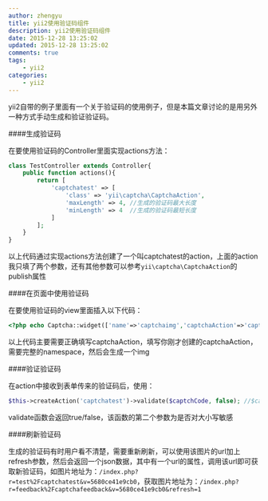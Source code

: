 ```yaml
---
author: zhengyu
title: yii2使用验证码组件
description: yii2使用验证码组件
date: 2015-12-28 13:25:02
updated: 2015-12-28 13:25:02
comments: true
tags: 
    - yii2
categories: 
    - yii2
---
```


yii2自带的例子里面有一个关于验证码的使用例子，但是本篇文章讨论的是用另外一种方式手动生成和验证验证码。

####生成验证码

在要使用验证码的Controller里面实现actions方法：

```php
class TestController extends Controller{
	public function actions(){
		return [
            'captchatest' => [
                'class' => 'yii\captcha\CaptchaAction',
                'maxLength' => 4, //生成的验证码最大长度
                'minLength' => 4  //生成的验证码最短长度
            ]
        ];
	}	
}
```

以上代码通过实现actions方法创建了一个叫captchatest的action，上面的action我只填了两个参数，还有其他参数可以参考```yii\captcha\CaptchaAction```的publish属性

####在页面中使用验证码

在要使用验证码的view里面插入以下代码：

```php
<?php echo Captcha::widget(['name'=>'captchaimg','captchaAction'=>'captchatest','imageOptions'=>['id'=>'captchaimg', 'title'=>'换一个', 'alt'=>'换一个', 'style'=>'cursor:pointer;margin-top:10px; height: 22px;'],'template'=>'{image}']); ?>
```

以上代码主要需要正确填写captchaAction，填写你刚才创建的captchaAction，需要完整的namespace，然后会生成一个img

####验证验证码

在action中接收到表单传来的验证码后，使用：

```php
$this->createAction('captchatest')->validate($captchCode, false); //$captchCode为用户输入的验证码
```

validate函数会返回true/false，该函数的第二个参数为是否对大小写敏感

####刷新验证码

生成的验证码有时用户看不清楚，需要重新刷新，可以使用该图片的url加上refresh参数，然后会返回一个json数据，其中有一个url的属性，调用该url即可获取新验证码，如图片地址为：```/index.php?r=test%2Fcaptchatest&v=5680ce41e9cb0```，获取图片地址为：```/index.php?r=feedback%2Fcaptchafeedback&v=5680ce41e9cb0&refresh=1```